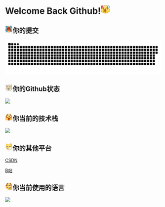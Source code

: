 # Welcome Back Github!<img src="image/.README_image/加油.png" width="30"  >





## <img src="image/.README_image/大哭.png" width="24" >你的提交


![亮色](image/.README_image/github-contribution-grid-snake.svg)

## <img src="image/.README_image/藏狐.png" width="24" >你的Github状态

<img src="https://github-readme-stats.vercel.app/api?username=tiredliu&show_icons=true&theme=blue_navy&hide_title=true"> 



## <img src="image/.README_image/星星眼.png" width="24" >你当前的技术栈

![](https://skillicons.dev/icons?i=c,cpp,cs,unity,lua)

## <img src="image/.README_image/狗头.png" width="24" >你的其他平台

[CSDN](https://blog.csdn.net/qq_52373338?spm=1010.2135.3001.5343)

[B站](https://space.bilibili.com/631602621?spm_id_from=333.1007.0.0)

## <img src="image/.README_image/嗑瓜子.png" width="24" >你当前使用的语言

 <img src="https://github-readme-stats.vercel.app/api/top-langs/?username=tiredliu&hide_title=true&layout=compact&text_color=82AAFF&border_color=ffffff&bg_color=000000">









